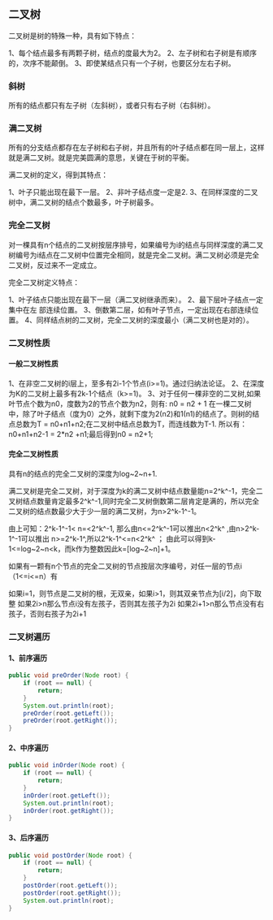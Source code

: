 ## 二叉树

二叉树是树的特殊一种，具有如下特点：

1、每个结点最多有两颗子树，结点的度最大为2。
2、左子树和右子树是有顺序的，次序不能颠倒。
3、即使某结点只有一个子树，也要区分左右子树。

### 斜树

所有的结点都只有左子树（左斜树），或者只有右子树（右斜树）。

### 满二叉树

所有的分支结点都存在左子树和右子树，并且所有的叶子结点都在同一层上，这样就是满二叉树。就是完美圆满的意思，关键在于树的平衡。

满二叉树的定义，得到其特点：

1、叶子只能出现在最下一层。
2、非叶子结点度一定是2.
3、在同样深度的二叉树中，满二叉树的结点个数最多，叶子树最多。

### 完全二叉树

对一棵具有n个结点的二叉树按层序排号，如果编号为i的结点与同样深度的满二叉树编号为i结点在二叉树中位置完全相同，就是完全二叉树。满二叉树必须是完全二叉树，反过来不一定成立。

完全二叉树定义特点：

1、叶子结点只能出现在最下一层（满二叉树继承而来）。
2、最下层叶子结点一定集中在左 部连续位置。
3、倒数第二层，如有叶子节点，一定出现在右部连续位置。
4、同样结点树的二叉树，完全二叉树的深度最小（满二叉树也是对的）。

### 二叉树性质

#### 一般二叉树性质

1、在非空二叉树的i层上，至多有2i-1个节点(i>=1)。通过归纳法论证。
2、在深度为K的二叉树上最多有2k-1个结点（k>=1)。
3、对于任何一棵非空的二叉树,如果叶节点个数为n0，度数为2的节点个数为n2，则有: n0 = n2 + 1
​	在一棵二叉树中，除了叶子结点（度为0）之外，就剩下度为2(n2)和1(n1)的结点了。
​	则树的结点总数为T = n0+n1+n2;在二叉树中结点总数为T，而连线数为T-1.
​	所以有：n0+n1+n2-1 = 2*n2 +n1;最后得到n0 = n2+1;

#### 完全二叉树性质

具有n的结点的完全二叉树的深度为log~2~n+1.

满二叉树是完全二叉树，对于深度为k的满二叉树中结点数量能n=2^k^-1，完全二叉树结点数量肯定最多2^k^-1,同时完全二叉树倒数第二层肯定是满的，所以完全二叉树的结点数最少大于少一层的满二叉树，为n>2^k-1^-1。

由上可知：2^k-1^-1< n=<2^k^-1, 
那么由n<=2^k^-1可以推出n<2^k^ ,由n>2^k-1^-1可以推出 n>=2^k-1^,所以2^k-1^<=n<2^k^ ；
由此可以得到k-1<=log~2~n<k，而k作为整数因此k=[log~2~n]+1。

如果有一颗有n个节点的完全二叉树的节点按层次序编号，对任一层的节点i（1<=i<=n）有

如果i=1，则节点是二叉树的根，无双亲，如果i>1，则其双亲节点为[i/2]，向下取整
如果2i>n那么节点i没有左孩子，否则其左孩子为2i
如果2i+1>n那么节点没有右孩子，否则右孩子为2i+1

### 二叉树遍历

#### 1、前序遍历

```java
public void preOrder(Node root) {
    if (root == null) {
        return;
    }
    System.out.println(root);
    preOrder(root.getLeft());
    preOrder(root.getRight());
}
```

#### 2、中序遍历

```java
public void inOrder(Node root) {
    if (root == null) {
        return;
    }
    inOrder(root.getLeft());
    System.out.println(root);
    inOrder(root.getRight());
}
```

#### 3、后序遍历

```java
public void postOrder(Node root) {
    if (root == null) {
        return;
    }
    postOrder(root.getLeft());
    postOrder(root.getRight());
    System.out.println(root);
}
```



















